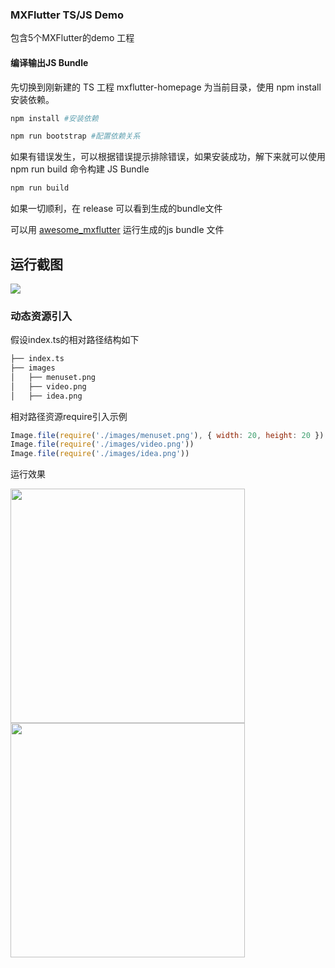 ### MXFlutter TS/JS Demo

包含5个MXFlutter的demo 工程

#### 编译输出JS Bundle

先切换到刚新建的 TS 工程 mxflutter-homepage 为当前目录，使用 npm install 安装依赖。

```bash
npm install #安装依赖
```

```bash
npm run bootstrap #配置依赖关系
```
如果有错误发生，可以根据错误提示排除错误，如果安装成功，解下来就可以使用 npm run build 命令构建 JS Bundle

```bash
npm run build
```

如果一切顺利，在 release 可以看到生成的bundle文件

可以用 [awesome_mxflutter](https://github.com/mxflutter/awesome_mxflutter) 运行生成的js bundle 文件

## 运行截图
![](http://pub.idqqimg.com/pc/misc/files/20210324/8b19a1e423934686ad1681f69bcd1353.jpg)

### 动态资源引入

假设index.ts的相对路径结构如下

```bash
├── index.ts
├── images
│   ├── menuset.png
│   ├── video.png
│   ├── idea.png
```

相对路径资源require引入示例

```javascript
Image.file(require('./images/menuset.png'), { width: 20, height: 20 })
Image.file(require('./images/video.png'))
Image.file(require('./images/idea.png'))
```

运行效果

<img src="http://pub.idqqimg.com/pc/misc/files/20210707/771f12d793254b9a970e80d57a757a25.png" width="375" />

<img src="http://pub.idqqimg.com/pc/misc/files/20210707/b28432e7ffd142808ff2e3fa99015b1a.png" width="375" />


